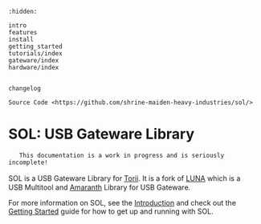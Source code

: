 ```{toctree}
:hidden:

intro
features
install
getting_started
tutorials/index
gateware/index
hardware/index


changelog

Source Code <https://github.com/shrine-maiden-heavy-industries/sol/>
```

# SOL: USB Gateware Library

```{warning}
   This documentation is a work in progress and is seriously incomplete!
```

SOL is a USB Gateware Library for [Torii]. It is a fork of [LUNA] which is a　USB Multitool and [Amaranth] Library for USB Gateware.


For more information on SOL, see the [Introduction](./intro.md) and check out the [Getting Started](./getting_started.md) guide for how to get up and running with SOL.



[Torii]: https://github.com/shrine-maiden-heavy-industries/torii-hdl
[LUNA]: https://github.com/greatscottgadgets/luna
[Amaranth]: https://github.com/amaranth-lang/amaranth
